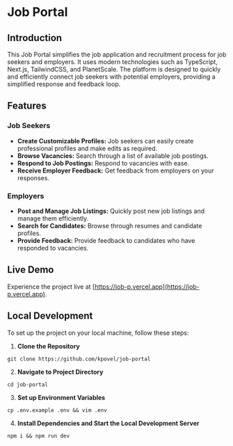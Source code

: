 # Job Portal


## Introduction

This Job Portal simplifies the job application and recruitment process for job seekers and employers. It uses modern technologies such as TypeScript, Next.js, TailwindCSS, and PlanetScale. The platform is designed to quickly and efficiently connect job seekers with potential employers, providing a simplified response and feedback loop.


## Features

### Job Seekers

- **Create Customizable Profiles:** Job seekers can easily create professional profiles and make edits as required.
- **Browse Vacancies:** Search through a list of available job postings.
- **Respond to Job Postings:** Respond to vacancies with ease.
- **Receive Employer Feedback:** Get feedback from employers on your responses.

### Employers

- **Post and Manage Job Listings:** Quickly post new job listings and manage them efficiently.
- **Search for Candidates:** Browse through resumes and candidate profiles.
- **Provide Feedback:** Provide feedback to candidates who have responded to vacancies.


## Live Demo

Experience the project live at [https://job-p.vercel.app](https://job-p.vercel.app).


## Local Development

To set up the project on your local machine, follow these steps:

1. **Clone the Repository**

``` shell
git clone https://github.com/kpovel/job-portal
```

2. **Navigate to Project Directory**

``` shell
cd job-portal
```

3. **Set up Environment Variables**

``` shell
cp .env.example .env && vim .env
```

4. **Install Dependencies and Start the Local Development Server**

``` shell
npm i && npm run dev
```

